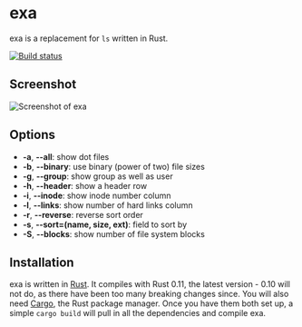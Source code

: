 exa
===

exa is a replacement for `ls` written in Rust.

[![Build status](https://travis-ci.org/ogham/exa.svg)](https://travis-ci.org/ogham/exa)

Screenshot
----------

![Screenshot of exa](https://raw.githubusercontent.com/ogham/exa/master/screenshot.png)

Options
-------

- **-a**, **--all**: show dot files
- **-b**, **--binary**: use binary (power of two) file sizes
- **-g**, **--group**: show group as well as user
- **-h**, **--header**: show a header row
- **-i**, **--inode**: show inode number column
- **-l**, **--links**: show number of hard links column
- **-r**, **--reverse**: reverse sort order
- **-s**, **--sort=(name, size, ext)**: field to sort by
- **-S**, **--blocks**: show number of file system blocks


Installation
------------

exa is written in [Rust](http://www.rust-lang.org). It compiles with Rust 0.11, the latest version - 0.10 will not do, as there have been too many breaking changes since. You will also need [Cargo](http://crates.io), the Rust package manager. Once you have them both set up, a simple `cargo build` will pull in all the dependencies and compile exa.
